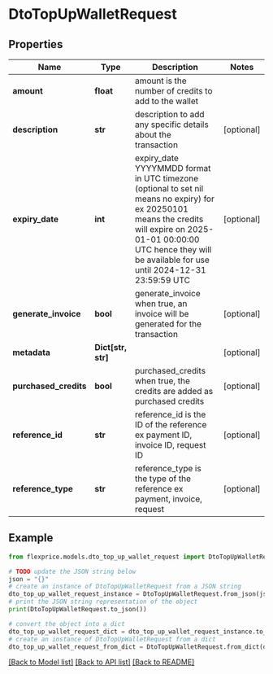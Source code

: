 # DtoTopUpWalletRequest


## Properties

Name | Type | Description | Notes
------------ | ------------- | ------------- | -------------
**amount** | **float** | amount is the number of credits to add to the wallet | 
**description** | **str** | description to add any specific details about the transaction | [optional] 
**expiry_date** | **int** | expiry_date YYYYMMDD format in UTC timezone (optional to set nil means no expiry) for ex 20250101 means the credits will expire on 2025-01-01 00:00:00 UTC hence they will be available for use until 2024-12-31 23:59:59 UTC | [optional] 
**generate_invoice** | **bool** | generate_invoice when true, an invoice will be generated for the transaction | [optional] 
**metadata** | **Dict[str, str]** |  | [optional] 
**purchased_credits** | **bool** | purchased_credits when true, the credits are added as purchased credits | [optional] 
**reference_id** | **str** | reference_id is the ID of the reference ex payment ID, invoice ID, request ID | [optional] 
**reference_type** | **str** | reference_type is the type of the reference ex payment, invoice, request | [optional] 

## Example

```python
from flexprice.models.dto_top_up_wallet_request import DtoTopUpWalletRequest

# TODO update the JSON string below
json = "{}"
# create an instance of DtoTopUpWalletRequest from a JSON string
dto_top_up_wallet_request_instance = DtoTopUpWalletRequest.from_json(json)
# print the JSON string representation of the object
print(DtoTopUpWalletRequest.to_json())

# convert the object into a dict
dto_top_up_wallet_request_dict = dto_top_up_wallet_request_instance.to_dict()
# create an instance of DtoTopUpWalletRequest from a dict
dto_top_up_wallet_request_from_dict = DtoTopUpWalletRequest.from_dict(dto_top_up_wallet_request_dict)
```
[[Back to Model list]](../README.md#documentation-for-models) [[Back to API list]](../README.md#documentation-for-api-endpoints) [[Back to README]](../README.md)


